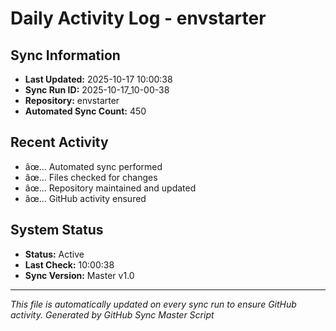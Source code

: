 ﻿# Daily Activity Log - envstarter

## Sync Information
- **Last Updated:** 2025-10-17 10:00:38
- **Sync Run ID:** 2025-10-17_10-00-38
- **Repository:** envstarter
- **Automated Sync Count:** 450

## Recent Activity
- âœ… Automated sync performed
- âœ… Files checked for changes
- âœ… Repository maintained and updated
- âœ… GitHub activity ensured

## System Status
- **Status:** Active
- **Last Check:** 10:00:38
- **Sync Version:** Master v1.0

---
*This file is automatically updated on every sync run to ensure GitHub activity.*
*Generated by GitHub Sync Master Script*
